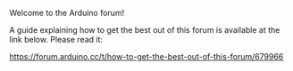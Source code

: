 Welcome to the Arduino forum!

A guide explaining how to get the best out of this forum is available at the link below. Please read it:

https://forum.arduino.cc/t/how-to-get-the-best-out-of-this-forum/679966
